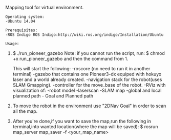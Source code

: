 Mapping tool for virtual environment.

	Operating system:
	-Ubuntu 14.04
	
	Prerequisites:
	-ROS Indigo ROS Indigo:http://wiki.ros.org/indigo/Installation/Ubuntu	

	Usage:
1.	$ ./run_pioneer_gazebo
	Note:
		if you cannot run the script, run:
	$ chmod +x run_pioneer_gazebo and then the command from 1.

	This will start the following:
		-roscore (no need to run it in another terminal)
		-gazebo that contains one Pioneer3-dx equiped with hokuyo laser and a world already created.
		-navigation stack for the robot(uses SLAM Gmapping).
		-controller for the move_base of the robot.
		-RViz with visualization of: 
			-robot model
			-laserscan
			-SLAM map
			-global and local planned path
			- Goal and Planned path

2.	To move the robot in the environment use "2DNav Goal" in order to scan all the map.

3.	After you're done,if you want to save the map,run the following in terminal,into wanted location(where the map will be saved):
		$ rosrun map_server map_saver -f <your_map_name>










